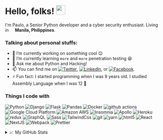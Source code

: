 # Hello, folks! <img src="https://raw.githubusercontent.com/MartinHeinz/MartinHeinz/master/wave.gif" width="30px">
I'm Paulo, a Senior Python developer and a cyber security enthusiast. Living in <img src="https://www.flaticon.com/svg/static/icons/svg/303/303150.svg" width="13"/> <b>Manila, Philippines</b>.

### Talking about personal stuffs:
- 🔭 I’m currently working on something cool 😉
- 🌱 I’m currently learning `more` and `more` penetration testing 😆
- 💬 Ask me about Python and Hacking!
- 📫 You can find me on [![Twitter][1.2]][1], [![LinkedIn][2.2]][2], or [![Facebook][3.2]][3].
- ⚡ Fun fact: I started programming when I was 9 years old. I studied Assembly Language when I was 12 🤪

<h3>Things I code with</h3>
<p>
  
  <img alt="Python" src="https://img.shields.io/badge/-Python-46a2f1?style=flat-square&logo=python&logoColor=white" />
  <img alt="Django" src="https://img.shields.io/badge/-Django-46a2f1?style=flat-square&logo=django&logoColor=white" />
  <img alt="Flask" src="https://img.shields.io/badge/-Flask-46a2f1?style=flat-square&logo=flask&logoColor=white" />
  <img alt="Pandas" src="https://img.shields.io/badge/-Pandas-46a2f1?style=flat-square&logo=pandas&logoColor=white" />
  <img alt="Docker" src="https://img.shields.io/badge/-Docker-46a2f1?style=flat-square&logo=docker&logoColor=white" />
  <img alt="github actions" src="https://img.shields.io/badge/-Github_Actions-2088FF?style=flat-square&logo=github-actions&logoColor=white" />
  <img alt="Google Cloud Platform" src="https://img.shields.io/badge/-Google_Cloud_Platform-1a73e8?style=flat-square&logo=google-cloud&logoColor=white" />
  <img alt="Amazon AWS" src="https://img.shields.io/badge/-AWS-5849BE?style=flat-square&logo=amazon-aws&logoColor=white" />
  <img alt="Insomnia" src="https://img.shields.io/badge/-Insomnia-5849BE?style=flat-square&logo=insomnia&logoColor=white" />
  <img alt="Apollo" src="https://img.shields.io/badge/-Apollo%20GraphQL-311C87?style=flat-square&logo=apollo-graphql&logoColor=white" />
  <img alt="Heroku" src="https://img.shields.io/badge/-Heroku-430098?style=flat-square&logo=heroku&logoColor=white" />
  <img alt="redux" src="https://img.shields.io/badge/-Redux-764ABC?style=flat-square&logo=redux&logoColor=white" />
  <img alt="GraphQL" src="https://img.shields.io/badge/-GraphQL-E10098?style=flat-square&logo=graphql&logoColor=white" />
  <img alt="Sass" src="https://img.shields.io/badge/-Sass-CC6699?style=flat-square&logo=sass&logoColor=white" />
  <img alt="TailwindCss" src="https://img.shields.io/badge/-TailwindCss-CC6699?style=flat-square&logo=tailwindcss&logoColor=white" />
  <img alt="git" src="https://img.shields.io/badge/-Git-F05032?style=flat-square&logo=git&logoColor=white" />

  <img alt="yarn" src="https://img.shields.io/badge/-yarn-CB3837?style=flat-square&logo=yarn&logoColor=white" />
  <img alt="html5" src="https://img.shields.io/badge/-HTML5-E34F26?style=flat-square&logo=html5&logoColor=white" />
  <img alt="React" src="https://img.shields.io/badge/-React-45b8d8?style=flat-square&logo=react&logoColor=white" />
  <img alt="NextJS" src="https://img.shields.io/badge/-NextJS-ea2845?style=flat-square&logo=nextjs&logoColor=white" />
  <img alt="Webpack" src="https://img.shields.io/badge/-Webpack-8DD6F9?style=flat-square&logo=webpack&logoColor=white" /> 
  <img alt="Prettier" src="https://img.shields.io/badge/-Prettier-F7B93E?style=flat-square&logo=prettier&logoColor=white" />
</p>

<!-- Icons -->

[1.2]: http://i.imgur.com/wWzX9uB.png (twitter icon without padding)
[2.2]: https://raw.githubusercontent.com/MartinHeinz/MartinHeinz/master/linkedin-3-16.png (LinkedIn icon without padding)
[3.2]: https://raw.githubusercontent.com/carlsednaoui/gitsocial/master/assets/icons%20without%20padding/facebook.png
<!-- Links to your social media accounts -->

[1]: https://twitter.com/psdon7/
[2]: https://www.linkedin.com/in/paulo-sairel-don-68163713a/
[3]: https://fb.com/paulosaireld0n/

<details>
<summary>📈 My GitHub Stats</summary>
  
![Paulo's github stats](https://github-readme-stats.vercel.app/api?username=psdon&count_private=true&how_icons=true&theme=gruvbox&hide=prs,stars)

[![Top Langs](https://github-readme-stats.vercel.app/api/top-langs/?username=psdon&count_private=true&how_icons=true&theme=gruvbox&layout=compact)](https://github.com/psdon)
</details>

